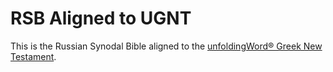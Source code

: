 # RSB Aligned to UGNT

This is the Russian Synodal Bible aligned to the [unfoldingWord® Greek New Testament](https://www.unfoldingword.org/ugnt).

